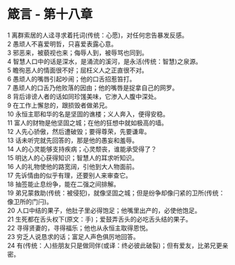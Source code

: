 # 箴言 - 第十八章
  
 1 离群索居的人迳寻求着托词(传统：心愿)，对任何忠告暴发反感。  
 2 愚顽人不喜爱明哲，只喜爱表露心意。  
 3 邪恶来，被藐视也来；侮辱人到，被辱骂也同到。  
 4 智慧人口中的话是深水，是涌流的溪河，是永活(传统：智慧)之泉源。  
 5 瞻徇恶人的情面很不好；屈枉义人之正直很不对。  
 6 愚顽人的嘴唇引起吵闹；他的口舌招惹笞打。  
 7 愚顽人的口舌乃他败落的因由；他的嘴唇是捉拿自己的网罗。  
 8 背后诽谤人者的话如同珍馐美味，它渗入人腹中深处。  
 9 在工作上懈怠的，跟损毁者做弟兄。  
 10 永恒主耶和华的名是坚固的谯楼；义人奔入，便得安稳。  
 11 富人的财物是他坚固之城；在他的狂想中就如极高的墙。  
 12 人先心骄傲，然后遭破毁；要得尊荣，先要谦卑。  
 13 话未听完就先回答的，那是他的愚妄和羞辱。  
 14 人的心灵能够支持疾病；心灵颓丧，谁能承受得了？  
 15 明达人的心获得知识；智慧人的耳求听知识。  
 16 人的礼物使他的路宽阔，引他到大人物面前。  
 17 先诉情由的似乎有理，还要别人来审查它。  
 18 抽签能止息纷争，能在二强之间排解。  
 19 弟兄蒙救助(传统：被侵犯)，就像坚固之城；但是纷争却像闩紧的卫所(传统：像卫所的门闩)。  
 20 人口中结的果子，他肚子里必得饱足；他嘴里出产的，必使他饱足。  
 21 生死都在舌头权下(原文：手)；爱鼓弄舌头的必吃舌头结的果子。  
 22 寻得贤妻的，寻得福乐；他也从永恒主取得恩悦。  
 23 穷乏人说恳求的话；富足人声色俱厉地回答。  
 24 有(传统：人)些朋友只是做同伴(或译：终必彼此破裂)；但有爱友，比弟兄更亲密。